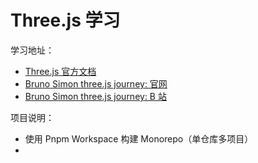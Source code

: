 # Three.js 学习

学习地址：

- [Three.js 官方文档](https://threejs.org/docs/index.html#manual/zh/introduction/Creating-a-scene)
- [Bruno Simon three.js journey: 官网](https://threejs-journey.com)
- [Bruno Simon three.js journey: B 站](https://www.bilibili.com/video/BV1wY4y1h765)

项目说明：

- 使用 Pnpm Workspace 构建 Monorepo（单仓库多项目）
-
